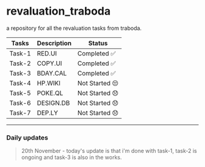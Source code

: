 # revaluation_traboda
a repository for all the revaluation tasks from traboda. 

| Tasks | Description | Status |
|-----------|-----------|-----------|
| Task-1 | RED.UI | Completed ✅ |
| Task-2 | COPY.UI | Completed ✅ |
| Task-3 | BDAY.CAL | Completed ✅  |
| Task-4 | HP.WIKI | Not Started 😔 |
| Task-5 | POKE.QL | Not Started 😞 |
| Task-6 | DESIGN.DB | Not Started 😞 |
| Task-7 | DEP.LY | Not Started 😞 |
________________________

### Daily updates

> 20th November - today's update is that i'm done with task-1, task-2 is ongoing and task-3 is also in the works.
